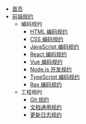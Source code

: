 <!-- docs/_sidebar.md -->

* [首页](home.md)
* [前端规约](fe-style-guide/index.md)
  * 编码规约
    * [HTML 编码规约](fe-style-guide/coding/1.html-style-guide.md)
    * [CSS 编码规约](fe-style-guide/coding/2.css-style-guide.md)
    * [JavaScript 编码规约](fe-style-guide/coding/3.javascript-style-guide.md)
    * [React 编码规约](fe-style-guide/coding/4.react-style-guide.md)
    * [Vue 编码规约](fe-style-guide/coding/8.vue-style-guide.md)
    * [Node.js 开发规约](fe-style-guide/coding/5.node-style-guide.md)
    * [TypeScript 编码规约](fe-style-guide/coding/6.typescript-style-guide.md)
    * [Rax 编码规约](fe-style-guide/coding/7.rax-style-guide.md)
  * 工程规约
    * [Git 规约](fe-style-guide/engineering/1.git.md)
    * [文档通用规约](fe-style-guide/engineering/2.doc-writing-practice.md)
    * [更新日志规约](fe-style-guide/engineering/3.doc-changelog.md)
<!-- * [前端性能优化](fe-performance-optimization/index.md)
* [前端工程质量保障](fe-performance-optimization/index.md)
* [前端知识整理](fe-study-notes/index.md)
  * [基础知识](fe-performance-optimization/index.md)
  * [相关标准](fe-performance-optimization/index.md)
  * [运行环境](fe-performance-optimization/index.md)
  * [开发环境](fe-performance-optimization/index.md)
  * [趋势技术](fe-performance-optimization/index.md) -->
